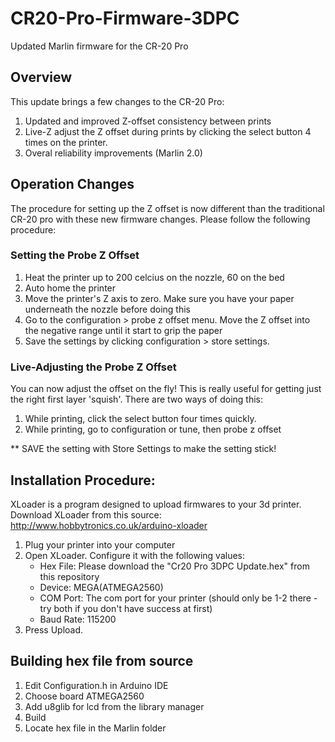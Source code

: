 # CR20-Pro-Firmware-3DPC
Updated Marlin firmware for the CR-20 Pro

## Overview

This update brings a few changes to the CR-20 Pro:

1) Updated and improved Z-offset consistency between prints
2) Live-Z adjust the Z offset during prints by clicking the select button 4 times on the printer. 
3) Overal reliability improvements (Marlin 2.0)

## Operation Changes 

The procedure for setting up the Z offset is now different than the traditional CR-20 pro with these new firmware changes. Please follow the following procedure: 

### Setting the Probe Z Offset

1) Heat the printer up to 200 celcius on the nozzle, 60 on the bed
2) Auto home the printer
3) Move the printer's Z axis to zero. Make sure you have your paper underneath the nozzle before doing this
4) Go to the configuration > probe z offset menu. Move the Z offset into the negative range until it start to grip the paper
5) Save the settings by clicking configuration > store settings.

### Live-Adjusting the Probe Z Offset

You can now adjust the offset on the fly! This is really useful for getting just the right first layer 'squish'. There are two ways of doing this: 

1) While printing, click the select button four times quickly.
2) While printing, go to configuration or tune, then probe z offset

** SAVE the setting with Store Settings to make the setting stick! 

## Installation Procedure: 

XLoader is a program designed to upload firmwares to your 3d printer. Download XLoader from this source: http://www.hobbytronics.co.uk/arduino-xloader

1) Plug your printer into your computer
2) Open XLoader. Configure it with the following values: 
      - Hex File: Please download the "Cr20 Pro 3DPC Update.hex" from this repository
      - Device: MEGA(ATMEGA2560)
      - COM Port: The com port for your printer (should only be 1-2 there - try both if you don't have success at first)
      - Baud Rate: 115200
3) Press Upload.

## Building hex file from source

1) Edit Configuration.h in Arduino IDE
2) Choose board ATMEGA2560
3) Add u8glib for lcd from the library manager
4) Build
5) Locate hex file in the Marlin folder
